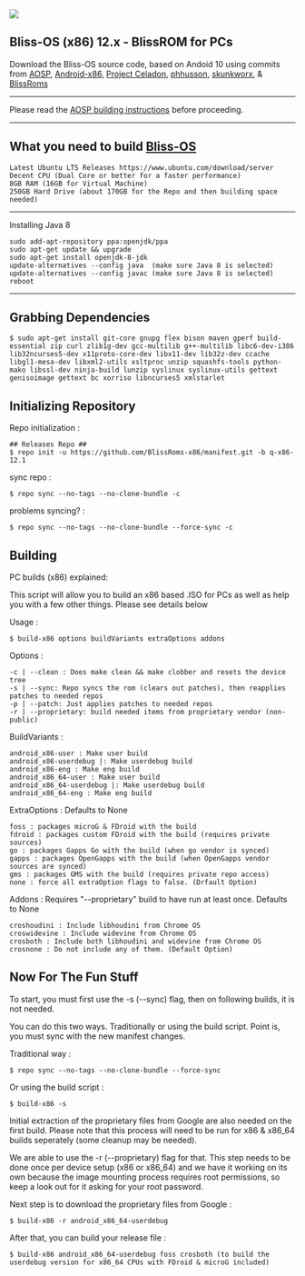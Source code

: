 <img src="https://i.imgur.com/pOad4eK.png">

Bliss-OS (x86) 12.x - BlissROM for PCs
-----------------------

Download the Bliss-OS source code, based on Andoid 10 using commits from [AOSP](https://android.googlesource.com), [Android-x86](https://android-x86.org), [Project Celadon](https://github.com/projectceladon), [phhusson](https://github.com/phhusson/treble_manifest), [skunkworx](https://github.com/skunkworkx/platform_manifest), & [BlissRoms](https://github.com/BlissRoms/platform_manifest)

---------------------------------------------------

Please read the [AOSP building instructions](http://source.android.com/source/index.html) before proceeding.

-----------------------
What you need to build [Bliss-OS](https://github.com/BlissROMs-x86/manifest)
-----------------------

    Latest Ubuntu LTS Releases https://www.ubuntu.com/download/server
    Decent CPU (Dual Core or better for a faster performance)
    8GB RAM (16GB for Virtual Machine)
    250GB Hard Drive (about 170GB for the Repo and then building space needed)
  
-----------------------

Installing Java 8

    sudo add-apt-repository ppa:openjdk/ppa
    sudo apt-get update && upgrade
    sudo apt-get install openjdk-8-jdk
    update-alternatives --config java  (make sure Java 8 is selected)
    update-alternatives --config javac (make sure Java 8 is selected)
    reboot
    
-----------------------

Grabbing Dependencies
-----------------------

    $ sudo apt-get install git-core gnupg flex bison maven gperf build-essential zip curl zlib1g-dev gcc-multilib g++-multilib libc6-dev-i386  lib32ncurses5-dev x11proto-core-dev libx11-dev lib32z-dev ccache libgl1-mesa-dev libxml2-utils xsltproc unzip squashfs-tools python-mako libssl-dev ninja-build lunzip syslinux syslinux-utils gettext genisoimage gettext bc xorriso libncurses5 xmlstarlet

Initializing Repository
-----------------------

Repo initialization :
    
    ## Releases Repo ##
    $ repo init -u https://github.com/BlissRoms-x86/manifest.git -b q-x86-12.1

sync repo :

    $ repo sync --no-tags --no-clone-bundle -c
    
problems syncing? :

    $ repo sync --no-tags --no-clone-bundle --force-sync -c

Building
--------

PC builds (x86) explained:
	  
This script will allow you to build an x86 based .ISO for PCs as well as help you with a few other things. Please see details below

Usage :  

	$ build-x86 options buildVariants extraOptions addons

Options : 

	-c | --clean : Does make clean && make clobber and resets the device tree
	-s | --sync: Repo syncs the rom (clears out patches), then reapplies patches to needed repos
	-p | --patch: Just applies patches to needed repos
	-r | --proprietary: build needed items from proprietary vendor (non-public)

BuildVariants :

	android_x86-user : Make user build
	android_x86-userdebug |: Make userdebug build
	android_x86-eng : Make eng build
	android_x86_64-user : Make user build
	android_x86_64-userdebug |: Make userdebug build
	android_x86_64-eng : Make eng build

ExtraOptions : Defaults to None

	foss : packages microG & FDroid with the build
	fdroid : packages custom FDroid with the build (requires private sources)
	go : packages Gapps Go with the build (when go vendor is synced)
	gapps : packages OpenGapps with the build (when OpenGapps vendor sources are synced)
	gms : packages GMS with the build (requires private repo access)
	none : force all extraOption flags to false. (Drfault Option)

Addons : Requires "--proprietary" build to have run at least once. Defaults to None

	croshoudini : Include libhoudini from Chrome OS 
	croswidevine : Include widevine from Chrome OS
	crosboth : Include both libhoudini and widevine from Chrome OS
	crosnone : Do not include any of them. (Default Option)

Now For The Fun Stuff
-----------------------

To start, you must first use the -s (--sync) flag, then on following builds, it is not needed. 

You can do this two ways. Traditionally or using the build script. Point is, you must sync with the new manifest changes. 

Traditional way :

	$ repo sync --no-tags --no-clone-bundle --force-sync

Or using the build script :

	$ build-x86 -s

Initial extraction of the proprietary files from Google are also needed on the first build. 
Please note that this process will need to be run for x86 & x86_64 builds seperately (some cleanup may be needed). 

We are able to use the -r (--proprietary) flag for that. This step needs to be done once per device setup (x86 or x86_64) and we have it working on its own because
the image mounting process requires root permissions, so keep a look out for it asking for your root password. 
	  	  
Next step is to download the proprietary files from Google :

	$ build-x86 -r android_x86_64-userdebug 

After that, you can build your release file :

	$ build-x86 android_x86_64-userdebug foss crosboth (to build the userdebug version for x86_64 CPUs with FDroid & microG included)

